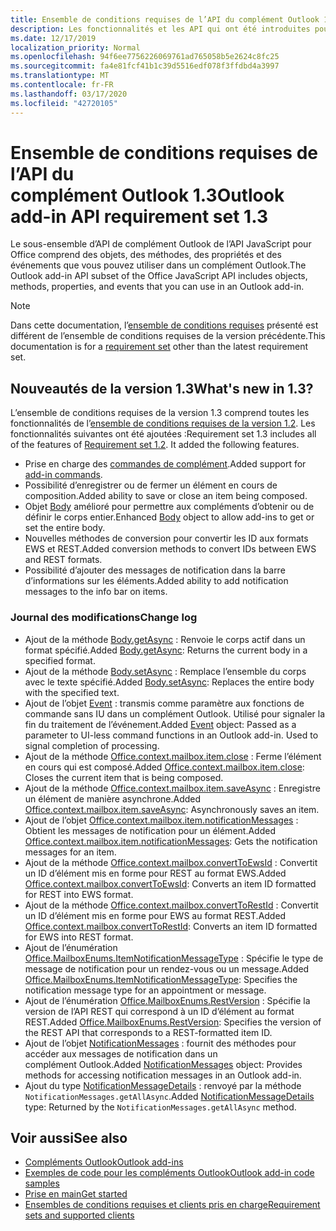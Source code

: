 ```yaml
---
title: Ensemble de conditions requises de l’API du complément Outlook 1.3
description: Les fonctionnalités et les API qui ont été introduites pour les compléments Outlook et les API JavaScript Office dans le cadre de l’API de boîte aux lettres 1,3.
ms.date: 12/17/2019
localization_priority: Normal
ms.openlocfilehash: 94f6ee7756226069761ad765058b5e2624c8fc25
ms.sourcegitcommit: fa4e81fcf41b1c39d5516edf078f3ffdbd4a3997
ms.translationtype: MT
ms.contentlocale: fr-FR
ms.lasthandoff: 03/17/2020
ms.locfileid: "42720105"
---
```

# <a name="outlook-add-in-api-requirement-set-13"></a><span data-ttu-id="87bd0-103">Ensemble de conditions requises de l’API du complément Outlook 1.3</span><span class="sxs-lookup"><span data-stu-id="87bd0-103">Outlook add-in API requirement set 1.3</span></span>

<span data-ttu-id="87bd0-104">Le sous-ensemble d’API de complément Outlook de l’API JavaScript pour Office comprend des objets, des méthodes, des propriétés et des événements que vous pouvez utiliser dans un complément Outlook.</span><span class="sxs-lookup"><span data-stu-id="87bd0-104">The Outlook add-in API subset of the Office JavaScript API includes objects, methods, properties, and events that you can use in an Outlook add-in.</span></span>

> [!NOTE]
> <span data-ttu-id="87bd0-105">Dans cette documentation, l’[ensemble de conditions requises](../../requirement-sets/outlook-api-requirement-sets.md) présenté est différent de l’ensemble de conditions requises de la version précédente.</span><span class="sxs-lookup"><span data-stu-id="87bd0-105">This documentation is for a [requirement set](../../requirement-sets/outlook-api-requirement-sets.md) other than the latest requirement set.</span></span>

## <a name="whats-new-in-13"></a><span data-ttu-id="87bd0-106">Nouveautés de la version 1.3</span><span class="sxs-lookup"><span data-stu-id="87bd0-106">What's new in 1.3?</span></span>

<span data-ttu-id="87bd0-p101">L’ensemble de conditions requises de la version 1.3 comprend toutes les fonctionnalités de l’[ensemble de conditions requises de la version 1.2](../requirement-set-1.2/outlook-requirement-set-1.2.md). Les fonctionnalités suivantes ont été ajoutées :</span><span class="sxs-lookup"><span data-stu-id="87bd0-p101">Requirement set 1.3 includes all of the features of [Requirement set 1.2](../requirement-set-1.2/outlook-requirement-set-1.2.md). It added the following features.</span></span>

- <span data-ttu-id="87bd0-109">Prise en charge des [commandes de complément](../../../outlook/add-in-commands-for-outlook.md).</span><span class="sxs-lookup"><span data-stu-id="87bd0-109">Added support for [add-in commands](../../../outlook/add-in-commands-for-outlook.md).</span></span>
- <span data-ttu-id="87bd0-110">Possibilité d’enregistrer ou de fermer un élément en cours de composition.</span><span class="sxs-lookup"><span data-stu-id="87bd0-110">Added ability to save or close an item being composed.</span></span>
- <span data-ttu-id="87bd0-111">Objet [Body](/javascript/api/outlook/office.body?view=outlook-js-1.3) amélioré pour permettre aux compléments d’obtenir ou de définir le corps entier.</span><span class="sxs-lookup"><span data-stu-id="87bd0-111">Enhanced [Body](/javascript/api/outlook/office.body?view=outlook-js-1.3) object to allow add-ins to get or set the entire body.</span></span>
- <span data-ttu-id="87bd0-112">Nouvelles méthodes de conversion pour convertir les ID aux formats EWS et REST.</span><span class="sxs-lookup"><span data-stu-id="87bd0-112">Added conversion methods to convert IDs between EWS and REST formats.</span></span>
- <span data-ttu-id="87bd0-113">Possibilité d’ajouter des messages de notification dans la barre d’informations sur les éléments.</span><span class="sxs-lookup"><span data-stu-id="87bd0-113">Added ability to add notification messages to the info bar on items.</span></span>

### <a name="change-log"></a><span data-ttu-id="87bd0-114">Journal des modifications</span><span class="sxs-lookup"><span data-stu-id="87bd0-114">Change log</span></span>

- <span data-ttu-id="87bd0-115">Ajout de la méthode [Body.getAsync](/javascript/api/outlook/office.body?view=outlook-js-1.3#getasync-coerciontype--options--callback-) : Renvoie le corps actif dans un format spécifié.</span><span class="sxs-lookup"><span data-stu-id="87bd0-115">Added [Body.getAsync](/javascript/api/outlook/office.body?view=outlook-js-1.3#getasync-coerciontype--options--callback-): Returns the current body in a specified format.</span></span>
- <span data-ttu-id="87bd0-116">Ajout de la méthode [Body.setAsync](/javascript/api/outlook/office.body?view=outlook-js-1.3#setasync-data--options--callback-) : Remplace l’ensemble du corps avec le texte spécifié.</span><span class="sxs-lookup"><span data-stu-id="87bd0-116">Added [Body.setAsync](/javascript/api/outlook/office.body?view=outlook-js-1.3#setasync-data--options--callback-): Replaces the entire body with the specified text.</span></span>
- <span data-ttu-id="87bd0-p102">Ajout de l’objet [Event](/javascript/api/office/office.addincommands.event) : transmis comme paramètre aux fonctions de commande sans IU dans un complément Outlook. Utilisé pour signaler la fin du traitement de l’événement.</span><span class="sxs-lookup"><span data-stu-id="87bd0-p102">Added [Event](/javascript/api/office/office.addincommands.event) object: Passed as a parameter to UI-less command functions in an Outlook add-in. Used to signal completion of processing.</span></span>
- <span data-ttu-id="87bd0-119">Ajout de la méthode [Office.context.mailbox.item.close](office.context.mailbox.item.md#methods) : Ferme l’élément en cours qui est composé.</span><span class="sxs-lookup"><span data-stu-id="87bd0-119">Added [Office.context.mailbox.item.close](office.context.mailbox.item.md#methods): Closes the current item that is being composed.</span></span>
- <span data-ttu-id="87bd0-120">Ajout de la méthode [Office.context.mailbox.item.saveAsync](office.context.mailbox.item.md#methods) : Enregistre un élément de manière asynchrone.</span><span class="sxs-lookup"><span data-stu-id="87bd0-120">Added [Office.context.mailbox.item.saveAsync](office.context.mailbox.item.md#methods): Asynchronously saves an item.</span></span>
- <span data-ttu-id="87bd0-121">Ajout de l’objet [Office.context.mailbox.item.notificationMessages](office.context.mailbox.item.md#properties) : Obtient les messages de notification pour un élément.</span><span class="sxs-lookup"><span data-stu-id="87bd0-121">Added [Office.context.mailbox.item.notificationMessages](office.context.mailbox.item.md#properties): Gets the notification messages for an item.</span></span>
- <span data-ttu-id="87bd0-122">Ajout de la méthode [Office.context.mailbox.convertToEwsId](office.context.mailbox.md#methods) : Convertit un ID d’élément mis en forme pour REST au format EWS.</span><span class="sxs-lookup"><span data-stu-id="87bd0-122">Added [Office.context.mailbox.convertToEwsId](office.context.mailbox.md#methods): Converts an item ID formatted for REST into EWS format.</span></span>
- <span data-ttu-id="87bd0-123">Ajout de la méthode [Office.context.mailbox.convertToRestId](office.context.mailbox.md#methods) : Convertit un ID d’élément mis en forme pour EWS au format REST.</span><span class="sxs-lookup"><span data-stu-id="87bd0-123">Added [Office.context.mailbox.convertToRestId](office.context.mailbox.md#methods): Converts an item ID formatted for EWS into REST format.</span></span>
- <span data-ttu-id="87bd0-124">Ajout de l’énumération [Office.MailboxEnums.ItemNotificationMessageType](/javascript/api/outlook/office.mailboxenums.itemnotificationmessagetype?view=outlook-js-1.3) : Spécifie le type de message de notification pour un rendez-vous ou un message.</span><span class="sxs-lookup"><span data-stu-id="87bd0-124">Added [Office.MailboxEnums.ItemNotificationMessageType](/javascript/api/outlook/office.mailboxenums.itemnotificationmessagetype?view=outlook-js-1.3): Specifies the notification message type for an appointment or message.</span></span>
- <span data-ttu-id="87bd0-125">Ajout de l’énumération [Office.MailboxEnums.RestVersion](/javascript/api/outlook/office.mailboxenums.restversion?view=outlook-js-1.3) : Spécifie la version de l’API REST qui correspond à un ID d’élément au format REST.</span><span class="sxs-lookup"><span data-stu-id="87bd0-125">Added [Office.MailboxEnums.RestVersion](/javascript/api/outlook/office.mailboxenums.restversion?view=outlook-js-1.3): Specifies the version of the REST API that corresponds to a REST-formatted item ID.</span></span>
- <span data-ttu-id="87bd0-126">Ajout de l’objet [NotificationMessages](/javascript/api/outlook/office.notificationmessages?view=outlook-js-1.3) : fournit des méthodes pour accéder aux messages de notification dans un complément Outlook.</span><span class="sxs-lookup"><span data-stu-id="87bd0-126">Added [NotificationMessages](/javascript/api/outlook/office.notificationmessages?view=outlook-js-1.3) object: Provides methods for accessing notification messages in an Outlook add-in.</span></span>
- <span data-ttu-id="87bd0-127">Ajout du type [NotificationMessageDetails](/javascript/api/outlook/office.notificationmessagedetails?view=outlook-js-1.3) : renvoyé par la méthode `NotificationMessages.getAllAsync`.</span><span class="sxs-lookup"><span data-stu-id="87bd0-127">Added [NotificationMessageDetails](/javascript/api/outlook/office.notificationmessagedetails?view=outlook-js-1.3) type: Returned by the `NotificationMessages.getAllAsync` method.</span></span>

## <a name="see-also"></a><span data-ttu-id="87bd0-128">Voir aussi</span><span class="sxs-lookup"><span data-stu-id="87bd0-128">See also</span></span>

- [<span data-ttu-id="87bd0-129">Compléments Outlook</span><span class="sxs-lookup"><span data-stu-id="87bd0-129">Outlook add-ins</span></span>](../../../outlook/outlook-add-ins-overview.md)
- [<span data-ttu-id="87bd0-130">Exemples de code pour les compléments Outlook</span><span class="sxs-lookup"><span data-stu-id="87bd0-130">Outlook add-in code samples</span></span>](https://developer.microsoft.com/outlook/gallery/?filterBy=Outlook,Samples,Add-ins)
- [<span data-ttu-id="87bd0-131">Prise en main</span><span class="sxs-lookup"><span data-stu-id="87bd0-131">Get started</span></span>](../../../quickstarts/outlook-quickstart.md)
- [<span data-ttu-id="87bd0-132">Ensembles de conditions requises et clients pris en charge</span><span class="sxs-lookup"><span data-stu-id="87bd0-132">Requirement sets and supported clients</span></span>](../../requirement-sets/outlook-api-requirement-sets.md)
